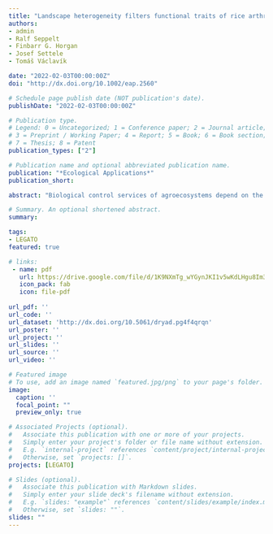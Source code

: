 ```yaml
---
title: "Landscape heterogeneity filters functional traits of rice arthropods in tropical agroecosystems"
authors:
- admin
- Ralf Seppelt
- Finbarr G. Horgan
- Josef Settele
- Tomáš Václavík

date: "2022-02-03T00:00:00Z"
doi: "http://dx.doi.org/10.1002/eap.2560"

# Schedule page publish date (NOT publication's date).
publishDate: "2022-02-03T00:00:00Z"

# Publication type.
# Legend: 0 = Uncategorized; 1 = Conference paper; 2 = Journal article;
# 3 = Preprint / Working Paper; 4 = Report; 5 = Book; 6 = Book section;
# 7 = Thesis; 8 = Patent
publication_types: ["2"]

# Publication name and optional abbreviated publication name.
publication: "*Ecological Applications*"
publication_short:

abstract: "Biological control services of agroecosystems depend on the functional diversity of species traits. However, the relationship between arthropod traits and landscape heterogeneity is still poorly understood, especially in tropical rice agroecosystems which harbour a high diversity of often specialized species. We investigated how landscape heterogeneity, measured by three metrics of landscape composition and configuration, influenced body size, functional group composition, dispersal ability and vertical distribution of rice-arthropods in the Philippines. We found that landscape composition and configuration acted to filter arthropod traits in tropical rice agroecosystems. Landscape diversity and rice habitat fragmentation were the two main gradients influencing rice-arthropod traits, indicating that different rice-arthropods have distinct habitat requirements. Whereas small parasitoids and species mostly present in the rice-canopy were favoured in landscapes with high compositional heterogeneity, predators and medium-sized species occupying the base of the rice plant, including planthoppers, mostly occurred in highly fragmented rice habitats. We demonstrate the importance of landscape heterogeneity as an ecological filter for rice-arthropods, identifying how the different components of landscape heterogeneity selected for or against specific functional traits. However, the contrasting effects of landscape parameters on different groups of natural enemies indicate that not all beneficial rice-arthropods can be promoted at the same time when using a single land management strategy. Increasing compositional heterogeneity in rice landscapes can promote parasitoids but may also negatively affect predators. Future research should focus on identifying trade-offs between fragmented rice habitats and structurally diverse landscapes to maximize the presence of multiple groups of beneficial arthropods."

# Summary. An optional shortened abstract.
summary: 

tags:
- LEGATO
featured: true

# links:
 - name: pdf
   url: https://drive.google.com/file/d/1K9NXmTg_wYGynJKI1v5wKdLHgu8Im33z/view?usp=sharing
   icon_pack: fab
   icon: file-pdf
   
url_pdf: ''
url_code: ''
url_dataset: 'http://dx.doi.org/10.5061/dryad.pg4f4qrqn'
url_poster: ''
url_project: ''
url_slides: ''
url_source: ''
url_video: ''

# Featured image
# To use, add an image named `featured.jpg/png` to your page's folder. 
image:
  caption: ''
  focal_point: ""
  preview_only: true

# Associated Projects (optional).
#   Associate this publication with one or more of your projects.
#   Simply enter your project's folder or file name without extension.
#   E.g. `internal-project` references `content/project/internal-project/index.md`.
#   Otherwise, set `projects: []`.
projects: [LEGATO]

# Slides (optional).
#   Associate this publication with Markdown slides.
#   Simply enter your slide deck's filename without extension.
#   E.g. `slides: "example"` references `content/slides/example/index.md`.
#   Otherwise, set `slides: ""`.
slides: ""
---
```


